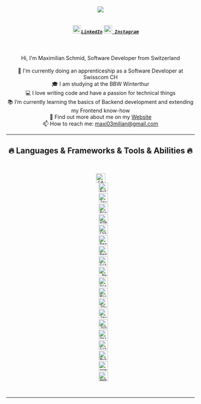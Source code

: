 <h1 align="center">
  <a href="https://git.io/typing-svg">
    <img src="https://readme-typing-svg.herokuapp.com/?lines=Hello,+There!+👋;I+am+Max+Schmid....;Nice+to+meet+you!&center=true&size=30">
  </a>
</h1>

<h5 align="center">
  <code>
    <a href="https://www.linkedin.com/in/maximilian-schmid-6b2189227" title="LinkedIn Profile"><img width="22" src="https://apply.maxischmid.ch/assets/linkedin.png">LinkedIn</a></code>
  <code><a href="https://www.instagram.com/maxi03milian/" title="Instagram Profile"><img width="22" src="https://apply.maxischmid.ch/assets/[CITYPNG.COM]HD%20Square%20White%20Instagram%20Logo%20Icon%20PNG%20-%201066x960.png"> Instagram</a></code>
</h5>
<br>
<p align="center">
  Hi, I'm Maximilian Schmid, Software Developer from Switzerland
  <br>
  <br>
  🔬 I'm currently doing an apprenticeship as a Software Developer at Swisscom CH
  <br>
  🎓 I am studying at the BBW Winterthur
  <br>
  💻 I love writing code and have a passion for technical things
  <br>
  📚 I’m currently learning the basics of Backend development and extending my Frontend know-how
  <br>
  💬 Find out more about me on my <a href="https://maxischmid.ch/">Website</a>
  <br>
  📫 How to reach me: <a href="mailto: maxi03milian@gmail.com">maxi03milian@gmail.com</a>
</p>

<hr>
<h2 align="center">🔥 Languages & Frameworks & Tools & Abilities 🔥</h2>
<br>
<p align="center">
  <code><img title="C#" height="25"</code>
  <code><img title="Python" height="25"></code>
  <code><img title="Javascript" height="25"></code>
  <code><img title="Problem Solving" height="25" src="images/problemSolving.png"></code>
  <code><img title="HTML5" height="25" src="images/html5.svg"></code>
  <code><img title="CSS" height="25" src="images/css.svg"></code>
  <code><img title="React" height="25" src="images/react-original.svg"></code>
  <code><img title="Redux" height="25" src="images/redux.svg"></code>
  <code><img title="Git" height="25" src="images/git-original.svg"></code>
  <code><img title=".NetCore" height="25" src="images/dotnetcore.svg"></code>
  <code><img title="Visual Studio Code" height="25" src="images/vscode.png"></code>
  <code><img title="Microsoft Visual Studio" height="25" src="images/visualstudio.png"></code>
  <code><img title="JQuery" height="25" src="images/jquery-original.svg"></code>
  <code><img title="Java" height="25" src="images/java-original.svg"></code>
  <code><img title="JSON" height="25" src="images/json.svg"></code>
  <code><img title="Unity" height="25" src="images/unity3d.svg"></code>
  <code><img title="GitHub" height="25" src="images/github.svg"></code>
  <code><img title="MySQL" height="25" src="images/mysql.svg"></code>
  <code><img title="npm" height="25" src="images/npm.svg"></code>
  <code><img title="PHP" height="25" src="images/php.svg"></code>
</p>
<hr>
